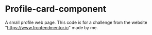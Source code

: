 # Profile-card-component
A small profile web page.
This code is for a challenge from the website "https://www.frontendmentor.io" made by me.
